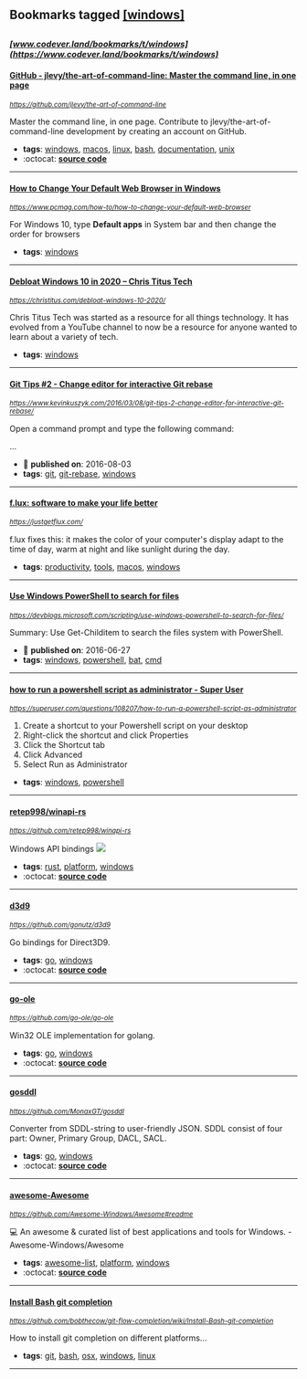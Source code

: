 ## Bookmarks tagged [[windows]](https://www.codever.land/search?q=[windows])

_<sup><sup>[www.codever.land/bookmarks/t/windows](https://www.codever.land/bookmarks/t/windows)</sup></sup>_
---
#### [GitHub - jlevy/the-art-of-command-line: Master the command line, in one page](https://github.com/jlevy/the-art-of-command-line)
_<sup>https://github.com/jlevy/the-art-of-command-line</sup>_

Master the command line, in one page. Contribute to jlevy/the-art-of-command-line development by creating an account on GitHub.
* **tags**: [windows](../tagged/windows.md), [macos](../tagged/macos.md), [linux](../tagged/linux.md), [bash](../tagged/bash.md), [documentation](../tagged/documentation.md), [unix](../tagged/unix.md)
* :octocat: **[source code](https://github.com/jlevy/the-art-of-command-line)**
---
#### [How to Change Your Default Web Browser in Windows](https://www.pcmag.com/how-to/how-to-change-your-default-web-browser)
_<sup>https://www.pcmag.com/how-to/how-to-change-your-default-web-browser</sup>_

For Windows 10, type **Default apps** in System bar and then change the order for browsers
* **tags**: [windows](../tagged/windows.md)
---
#### [Debloat Windows 10 in 2020 – Chris Titus Tech](https://christitus.com/debloat-windows-10-2020/)
_<sup>https://christitus.com/debloat-windows-10-2020/</sup>_

Chris Titus Tech was started as a resource for all things technology. It has evolved from a YouTube channel to now be a resource for anyone wanted to learn about a variety of tech.
* **tags**: [windows](../tagged/windows.md)
---
#### [Git Tips #2 - Change editor for interactive Git rebase](https://www.kevinkuszyk.com/2016/03/08/git-tips-2-change-editor-for-interactive-git-rebase/)
_<sup>https://www.kevinkuszyk.com/2016/03/08/git-tips-2-change-editor-for-interactive-git-rebase/</sup>_

Open a command prompt and type the following command:

...
* :calendar: **published on**: 2016-08-03
* **tags**: [git](../tagged/git.md), [git-rebase](../tagged/git-rebase.md), [windows](../tagged/windows.md)
---
#### [f.lux: software to make your life better](https://justgetflux.com/)
_<sup>https://justgetflux.com/</sup>_

f.lux fixes this: it makes the color of your computer's display adapt to the time of day, warm at night and like sunlight during the day.
* **tags**: [productivity](../tagged/productivity.md), [tools](../tagged/tools.md), [macos](../tagged/macos.md), [windows](../tagged/windows.md)
---
#### [Use Windows PowerShell to search for files](https://devblogs.microsoft.com/scripting/use-windows-powershell-to-search-for-files/)
_<sup>https://devblogs.microsoft.com/scripting/use-windows-powershell-to-search-for-files/</sup>_

Summary: Use Get-Childitem to search the files system with PowerShell.
* :calendar: **published on**: 2016-06-27
* **tags**: [windows](../tagged/windows.md), [powershell](../tagged/powershell.md), [bat](../tagged/bat.md), [cmd](../tagged/cmd.md)
---
#### [how to run a powershell script as administrator - Super User](https://superuser.com/questions/108207/how-to-run-a-powershell-script-as-administrator)
_<sup>https://superuser.com/questions/108207/how-to-run-a-powershell-script-as-administrator</sup>_

1. Create a shortcut to your Powershell script on your desktop
2. Right-click the shortcut and click Properties
3. Click the Shortcut tab
4. Click Advanced
5. Select Run as Administrator
* **tags**: [windows](../tagged/windows.md), [powershell](../tagged/powershell.md)
---
#### [retep998/winapi-rs](https://github.com/retep998/winapi-rs)
_<sup>https://github.com/retep998/winapi-rs</sup>_

Windows API bindings [<img src="https://api.travis-ci.org/retep998/winapi-rs.svg?branch=master">](https://travis-ci.org/retep998/winapi-rs)
* **tags**: [rust](../tagged/rust.md), [platform](../tagged/platform.md), [windows](../tagged/windows.md)
* :octocat: **[source code](https://github.com/retep998/winapi-rs)**
---
#### [d3d9](https://github.com/gonutz/d3d9)
_<sup>https://github.com/gonutz/d3d9</sup>_

Go bindings for Direct3D9.
* **tags**: [go](../tagged/go.md), [windows](../tagged/windows.md)
* :octocat: **[source code](https://github.com/gonutz/d3d9)**
---
#### [go-ole](https://github.com/go-ole/go-ole)
_<sup>https://github.com/go-ole/go-ole</sup>_

Win32 OLE implementation for golang.
* **tags**: [go](../tagged/go.md), [windows](../tagged/windows.md)
* :octocat: **[source code](https://github.com/go-ole/go-ole)**
---
#### [gosddl](https://github.com/MonaxGT/gosddl)
_<sup>https://github.com/MonaxGT/gosddl</sup>_

Converter from SDDL-string to user-friendly JSON. SDDL consist of four part: Owner, Primary Group, DACL, SACL.
* **tags**: [go](../tagged/go.md), [windows](../tagged/windows.md)
* :octocat: **[source code](https://github.com/MonaxGT/gosddl)**
---
#### [awesome-Awesome](https://github.com/Awesome-Windows/Awesome#readme)
_<sup>https://github.com/Awesome-Windows/Awesome#readme</sup>_

:computer:  An awesome & curated list of best applications and tools for Windows. - Awesome-Windows/Awesome
* **tags**: [awesome-list](../tagged/awesome-list.md), [platform](../tagged/platform.md), [windows](../tagged/windows.md)
* :octocat: **[source code](https://github.com/Awesome-Windows/Awesome#readme)**
---
#### [Install Bash git completion](https://github.com/bobthecow/git-flow-completion/wiki/Install-Bash-git-completion)
_<sup>https://github.com/bobthecow/git-flow-completion/wiki/Install-Bash-git-completion</sup>_

How to install git completion on different platforms...
* **tags**: [git](../tagged/git.md), [bash](../tagged/bash.md), [osx](../tagged/osx.md), [windows](../tagged/windows.md), [linux](../tagged/linux.md)
---
